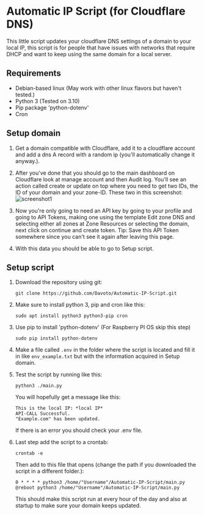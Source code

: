 # Automatic IP Script (for Cloudflare DNS)

This little script updates your cloudflare DNS settings of a domain to your local IP, this script is for people that 
have issues with networks that require DHCP and want to keep using the same domain for a local server.

## Requirements

- Debian-based linux (May work with other linux flavors but haven't tested.)
- Python 3 (Tested on 3.10)
- Pip package 'python-dotenv'
- Cron

## Setup domain

1. Get a domain compatible with Cloudflare, add it to a cloudflare account and add a dns A record with a random ip 
(you'll automatically change it anyway.).

2. After you've done that you should go to the main dashboard on Cloudflare look at manage account and then Audit log.
You'll see an action called create or update on top where you need to get two IDs, the ID of your domain and your zone-ID. 
These two in this screenshot:
![screenshot1](https://github.com/Davoto/Automatic-IP-Script/assets/144310477/d3dce739-a6d8-4ae5-a511-cc7e22a20b83)

3. Now you're only going to need an API key by going to your profile and going to API Tokens, making one using the template 
Edit zone DNS and selecting either all zones at Zone Resources or selecting the domain, next click on continue and create token.
Tip: Save this API Token somewhere since you can't see it again after leaving this page.

4. With this data you should be able to go to Setup script.

## Setup script

1. Download the repository using git:
   
   ```
   git clone https://github.com/Davoto/Automatic-IP-Script.git
   ```
   
2. Make sure to install python 3, pip and cron like this:

   ```
   sudo apt install python3 python3-pip cron
   ```
   
3. Use pip to install 'python-dotenv' (For Raspberry PI OS skip this step) 
   
   ```
   sudo pip install python-dotenv
   ```
   
4. Make a file called `.env` in the folder where the script is located and fill it in like `env_example.txt` but with 
the information acquired in Setup domain.

5. Test the script by running like this:
   
   ```   
   python3 ./main.py
   ```
   
   You will hopefully get a message like this:
   
   ```
   This is the local IP: *local IP*
   API-CALL Successful.
   "Example.com" has been updated.
   ```
   
   If there is an error you should check your .env file.
   
6. Last step add the script to a crontab:

   ```
   crontab -e
   ```
   
   Then add to this file that opens (change the path if you downloaded the script in a different folder.):
   
   ```
   0 * * * * python3 /home/"Username"/Automatic-IP-Script/main.py
   @reboot python3 /home/"Username"/Automatic-IP-Script/main.py
   ```
   
   This should make this script run at every hour of the day and also at startup to make sure your domain keeps updated.
   
